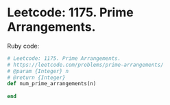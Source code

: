 # Leetcode: 1175. Prime Arrangements.

Ruby code:
```Ruby
# Leetcode: 1175. Prime Arrangements.
# https://leetcode.com/problems/prime-arrangements/
# @param {Integer} n
# @return {Integer}
def num_prime_arrangements(n)
    
end
```